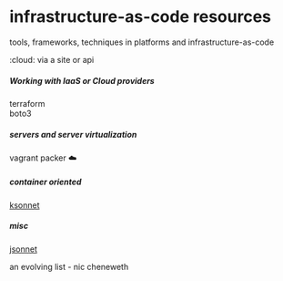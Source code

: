# infrastructure-as-code resources
<p>tools, frameworks, techniques in platforms and infrastructure-as-code</p>
:cloud:  via a site or api

##### Working with IaaS or Cloud providers

terraform<br />
boto3


##### servers and server virtualization

vagrant
packer :cloud:


##### container oriented

[ksonnet](http://ksonnet.heptio.com)



##### misc

[jsonnet](http://jsonnet.org)

an evolving list - nic cheneweth